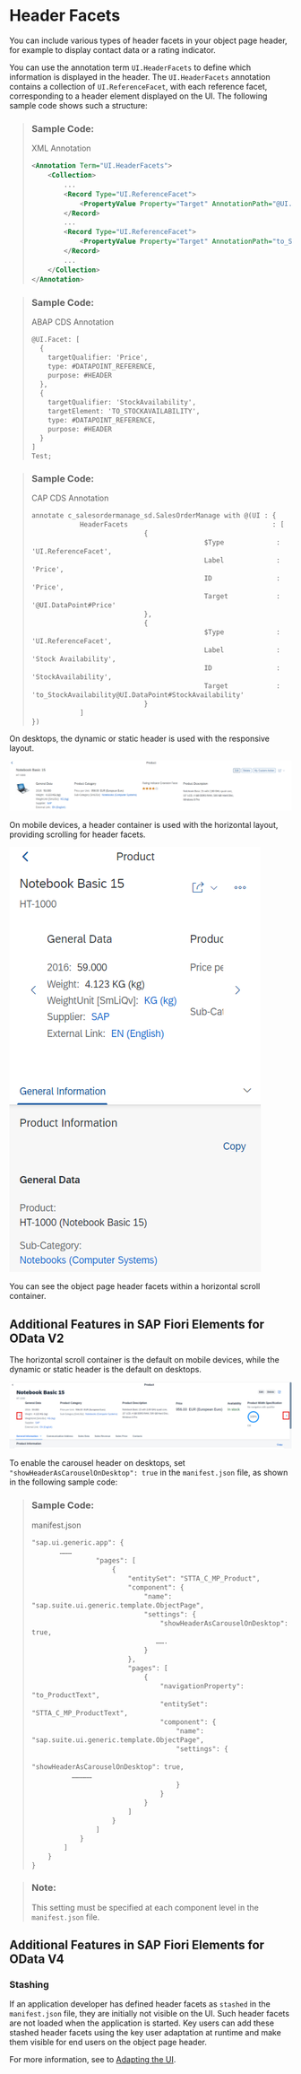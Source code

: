 <!-- loio17dbd5b7a61e4cdcb079062e976cd63f -->

# Header Facets

You can include various types of header facets in your object page header, for example to display contact data or a rating indicator.

You can use the annotation term `UI.HeaderFacets` to define which information is displayed in the header. The `UI.HeaderFacets` annotation contains a collection of `UI.ReferenceFacet`, with each reference facet, corresponding to a header element displayed on the UI. The following sample code shows such a structure:

> ### Sample Code:  
> XML Annotation
> 
> ```xml
> <Annotation Term="UI.HeaderFacets">
>     <Collection>
>         ...
>         <Record Type="UI.ReferenceFacet">
>             <PropertyValue Property="Target" AnnotationPath="@UI.DataPoint#Price" />
>         </Record>
>         ...
>         <Record Type="UI.ReferenceFacet">
>             <PropertyValue Property="Target" AnnotationPath="to_StockAvailability/@UI.DataPoint#StockAvailability" />
>         </Record>
>         ...
>     </Collection>
> </Annotation>
> 
> ```

> ### Sample Code:  
> ABAP CDS Annotation
> 
> ```
> @UI.Facet: [
>   {
>     targetQualifier: 'Price',
>     type: #DATAPOINT_REFERENCE,
>     purpose: #HEADER
>   },
>   {
>     targetQualifier: 'StockAvailability',
>     targetElement: 'TO_STOCKAVAILABILITY',
>     type: #DATAPOINT_REFERENCE,
>     purpose: #HEADER
>   }
> ]
> Test;
> 
> ```

> ### Sample Code:  
> CAP CDS Annotation
> 
> ```
> annotate c_salesordermanage_sd.SalesOrderManage with @(UI : {
>             HeaderFacets                                    : [
>                             {
>                                            $Type             : 'UI.ReferenceFacet',
>                                            Label             : 'Price',
>                                            ID                : 'Price',
>                                            Target            : '@UI.DataPoint#Price'
>                             },
>                             {
>                                            $Type             : 'UI.ReferenceFacet',
>                                            Label             : 'Stock Availability',
>                                            ID                : 'StockAvailability',
>                                            Target            : 'to_StockAvailability@UI.DataPoint#StockAvailability'
>                             }
>             ]
> })
> 
> ```

On desktops, the dynamic or static header is used with the responsive layout.

![](images/Header_Facet_Desktop_Version_b1c531e.png)

On mobile devices, a header container is used with the horizontal layout, providing scrolling for header facets.

![](images/Header_Facets_Mobile_Version_8abec0d.png)

You can see the object page header facets within a horizontal scroll container.



<a name="loio17dbd5b7a61e4cdcb079062e976cd63f__section_dn1_5zh_nlb"/>

## Additional Features in SAP Fiori Elements for OData V2

The horizontal scroll container is the default on mobile devices, while the dynamic or static header is the default on desktops.

![](images/Desktop_Carousels_for_Header_Facet_6113e92.jpg)

To enable the carousel header on desktops, set `"showHeaderAsCarouselOnDesktop": true` in the `manifest.json` file, as shown in the following sample code:

> ### Sample Code:  
> manifest.json
> 
> ```
> "sap.ui.generic.app": {
>        ………
>                 "pages": [
>                     {
>                         "entitySet": "STTA_C_MP_Product",
>                         "component": {
>                             "name": "sap.suite.ui.generic.template.ObjectPage",
>                             "settings": {
>                                 "showHeaderAsCarouselOnDesktop": true,
>                                …….
>                             }
>                         },
>                         "pages": [
>                             {
>                                 "navigationProperty": "to_ProductText",
>                                 "entitySet": "STTA_C_MP_ProductText",
>                                 "component": {
>                                     "name": "sap.suite.ui.generic.template.ObjectPage",
>                                     "settings": {
>                                         "showHeaderAsCarouselOnDesktop": true,
> 		    ……………
>                                     }
>                                 }
>                             }
>                         ]
>                     }
>                 ]
>             }
>         ]
>     }
> }
> 
> ```

> ### Note:  
> This setting must be specified at each component level in the `manifest.json` file.



<a name="loio17dbd5b7a61e4cdcb079062e976cd63f__section_mjc_ccs_hnb"/>

## Additional Features in SAP Fiori Elements for OData V4



### Stashing

If an application developer has defined header facets as `stashed` in the `manifest.json` file, they are initially not visible on the UI. Such header facets are not loaded when the application is started. Key users can add these stashed header facets using the key user adaptation at runtime and make them visible for end users on the object page header.

For more information, see to [Adapting the UI](adapting-the-ui-59bfd31.md).

